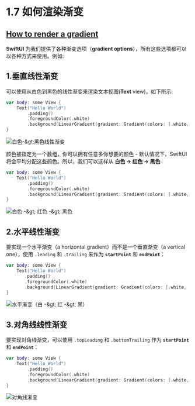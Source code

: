 # 1.7 如何渲染渐变

## [How to render a gradient](https://www.hackingwithswift.com/quick-start/swiftui/how-to-render-a-gradient)

**SwiftUI** 为我们提供了各种渐变选项（**gradient options**），所有这些选项都可以以各种方式来使用。例如: 

## 1.垂直线性渐变

可以使用从白色到黑色的线性渐变来渲染文本视图\(**Text** view\)，如下所示: 

```swift
var body: some View {
    Text("Hello World")
        .padding()
        .foregroundColor(.white)
        .background(LinearGradient(gradient: Gradient(colors: [.white, .black]), startPoint: .top, endPoint: .bottom), cornerRadius: 0)
}
```

![&#x767D;&#x8272;-&amp;gt;&#x9ED1;&#x8272;&#x7EBF;&#x6027;&#x6E10;&#x53D8;](../.gitbook/assets/simulator-screen-shot-iphone-x-2019-07-06-at-23.27.54.png)

颜色被指定为一个数组，你可以拥有任意多你想要的颜色 - 默认情况下，SwiftUI 将会平均分配这些颜色。所以，我们可以这样从 **白色 -&gt; 红色 -&gt; 黑色**:

```swift
var body: some View {
    Text("Hello World")
        .padding()
        .foregroundColor(.white)
        .background(LinearGradient(gradient: Gradient(colors: [.white, .red, .black]), startPoint: .top, endPoint: .bottom), cornerRadius: 0)
}
```

![&#x767D;&#x8272; -&amp;gt; &#x7EA2;&#x8272; -&amp;gt; &#x9ED1;&#x8272;](../.gitbook/assets/simulator-screen-shot-iphone-x-2019-07-06-at-23.34.39.png)

## 2.水平线性渐变

要实现一个水平渐变（a horizontal gradient）而不是一个垂直渐变（a vertical one），使用 `.leading` 和 `.trailing` 来作为 **`startPoint`** 和 **`endPoint`**：

```swift
var body: some View {
    Text("Hello World")
       .padding()
       .foregroundColor(.white)
       .background(LinearGradient(gradient: Gradient(colors: [.white, .red, .black]), startPoint: .leading, endPoint: .trailing), cornerRadius: 0)
}
```

![&#x6C34;&#x5E73;&#x6E10;&#x53D8;&#xFF08;&#x767D; -&amp;gt; &#x7EA2; -&amp;gt; &#x9ED1;&#xFF09;](../.gitbook/assets/simulator-screen-shot-iphone-x-2019-07-06-at-23.44.45.png)

## 3.对角线线性渐变

要实现对角线渐变，可以使用 `.topLeading` 和 `.bottomTrailing` 作为 **`startPoint`** 和 **`endPoint`**：

```swift
var body: some View {
    Text("Hello World")
        .padding()
        .foregroundColor(.white)
        .background(LinearGradient(gradient: Gradient(colors: [.white, .red, .black]), startPoint: .topLeading, endPoint: .bottomTrailing), cornerRadius: 0)
}
```

![&#x5BF9;&#x89D2;&#x7EBF;&#x6E10;&#x53D8;](../.gitbook/assets/simulator-screen-shot-iphone-x-2019-07-06-at-23.49.51.png)


















